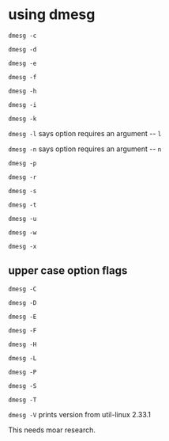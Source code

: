 # using dmesg

`dmesg -c`

`dmesg -d`

`dmesg -e`

`dmesg -f`

`dmesg -h`

`dmesg -i`

`dmesg -k`

`dmesg -l` says option requires an argument -- `l`

`dmesg -n` says option requires an argument -- `n`

`dmesg -p`

`dmesg -r`

`dmesg -s`

`dmesg -t`

`dmesg -u`

`dmesg -w`

`dmesg -x`

## upper case option flags

`dmesg -C`

`dmesg -D`

`dmesg -E`

`dmesg -F`

`dmesg -H`

`dmesg -L`

`dmesg -P`

`dmesg -S`

`dmesg -T`

`dmesg -V` prints version from util-linux 2.33.1

This needs moar research.
